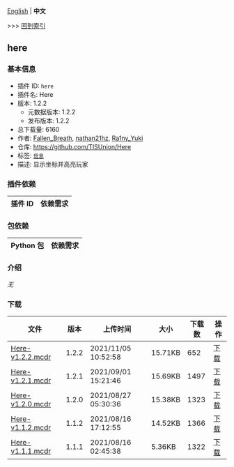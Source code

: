 [English](readme.md) | **中文**

\>\>\> [回到索引](/readme-zh_cn.md)

## here

### 基本信息

- 插件 ID: `here`
- 插件名: Here
- 版本: 1.2.2
  - 元数据版本: 1.2.2
  - 发布版本: 1.2.2
- 总下载量: 6160
- 作者: [Fallen_Breath](https://github.com/Fallen-Breath), [nathan21hz](https://github.com/nathan21hz), [Ra1ny_Yuki](https://github.com/ra1ny-yuki)
- 仓库: https://github.com/TISUnion/Here
- 标签: [`信息`](/labels/information/readme-zh_cn.md)
- 描述: 显示坐标并高亮玩家

### 插件依赖

| 插件 ID | 依赖需求 |
| --- | --- |

### 包依赖

| Python 包 | 依赖需求 |
| --- | --- |

### 介绍

*无*

### 下载

| 文件 | 版本 | 上传时间 | 大小 | 下载数 | 操作 |
| --- | --- | --- | --- | --- | --- |
| [Here-v1.2.2.mcdr](https://github.com/TISUnion/Here/releases/tag/v1.2.2) | 1.2.2 | 2021/11/05 10:52:58 | 15.71KB | 652 | [下载](https://github.com/TISUnion/Here/releases/download/v1.2.2/Here-v1.2.2.mcdr) |
| [Here-v1.2.1.mcdr](https://github.com/TISUnion/Here/releases/tag/v1.2.1) | 1.2.1 | 2021/09/01 15:21:46 | 15.69KB | 1497 | [下载](https://github.com/TISUnion/Here/releases/download/v1.2.1/Here-v1.2.1.mcdr) |
| [Here-v1.2.0.mcdr](https://github.com/TISUnion/Here/releases/tag/v1.2.0) | 1.2.0 | 2021/08/27 05:30:36 | 15.38KB | 1323 | [下载](https://github.com/TISUnion/Here/releases/download/v1.2.0/Here-v1.2.0.mcdr) |
| [Here-v1.1.2.mcdr](https://github.com/TISUnion/Here/releases/tag/v1.1.2) | 1.1.2 | 2021/08/16 17:12:55 | 14.52KB | 1366 | [下载](https://github.com/TISUnion/Here/releases/download/v1.1.2/Here-v1.1.2.mcdr) |
| [Here-v1.1.1.mcdr](https://github.com/TISUnion/Here/releases/tag/v1.1.1) | 1.1.1 | 2021/08/16 02:45:38 | 5.36KB | 1322 | [下载](https://github.com/TISUnion/Here/releases/download/v1.1.1/Here-v1.1.1.mcdr) |

